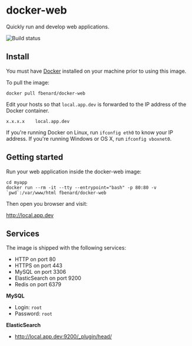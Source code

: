 docker-web
==========

Quickly run and develop web applications.

![Build status](https://circleci.com/gh/fbenard/docker-web/tree/master.svg?style=shield&circle-token=1e6b07920fa6676dafe860d85dbd9674b02ff456)


## Install

You must have [Docker](https://docker.com) installed on your machine prior to using this image.

To pull the image:

```
docker pull fbenard/docker-web
```

Edit your hosts so that `local.app.dev` is forwarded to the IP address of the Docker container.

```
x.x.x.x    local.app.dev
```

If you're running Docker on Linux, run `ifconfig eth0` to know your IP address. If you're running Windows or OS X, run `ifconfig vboxnet0`.


## Getting started

Run your web application inside the docker-web image:

```
cd myapp
docker run --rm -it --tty --entrypoint="bash" -p 80:80 -v `pwd`:/var/www/html fbenard/docker-web
```

Then open you browser and visit:

http://local.app.dev


## Services

The image is shipped with the following services:

- HTTP on port 80
- HTTPS on port 443
- MySQL on port 3306
- ElasticSearch on port 9200
- Redis on port 6379


**MySQL**

- Login: `root`
- Password: `root`

**ElasticSearch**

- http://local.app.dev:9200/_plugin/head/
